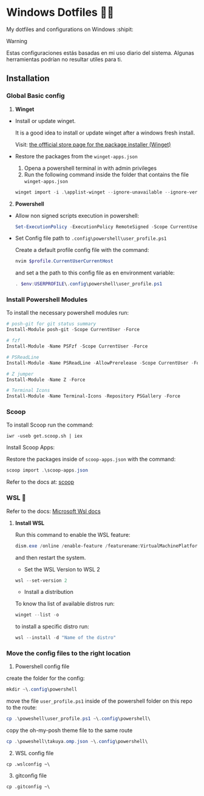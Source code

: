 
# Windows Dotfiles :fish_cake::fire:

My dotfiles and configurations on Windows :shipit:

> [!WARNING]   
> Estas configuraciones estás basadas en mi uso diario del sistema. Algunas herramientas podrían no resultar utiles para ti.



## Installation 

### Global Basic config

1. **Winget**

- Install or update winget. 

    It is a good idea to install or update winget after a windows fresh install.


    Visit: [the offficial store page for the package installer (Winget)](https://apps.microsoft.com/detail/9NBLGGH4NNS1?rtc=1&hl=en-us&gl=US#activetab=pivot:overviewtab)

- Restore the packages from the `winget-apps.json`

  1. Opena a powershell terminal in with admin privileges
  2. Run the following command inside the folder that contains the file `winget-apps.json`

  ```powershell
  winget import -i .\applist-winget --ignore-unavailable --ignore-versions --accept-package-agreements --accept-source-agreements
  ```


2. **Powershell**
- Allow non signed scripts execution in powershell:

  ```powershell
  Set-ExecutionPolicy -ExecutionPolicy RemoteSigned -Scope CurrentUser
  ```

- Set Config file path to `.config\powershell\user_profile.ps1`

  Create a default profile config file with the command:

  ```powershell
  nvim $profile.CurrentUserCurrentHost
  ```

  and set a the path to this config file as en environment variable:

  ```powershell
  . $env:USERPROFILE\.config\powershell\user_profile.ps1
  ```


### Install Powershell Modules

To install the necessary powershell modules run:

```powershell
# posh-git for git status summary
Install-Module posh-git -Scope CurrentUser -Force

# fzf
Install-Module -Name PSFzf -Scope CurrentUser -Force

# PSReadLine
Install-Module -Name PSReadLine -AllowPrerelease -Scope CurrentUser -Force -SkipPublisherCheck

# Z jumper
Install-Module -Name Z -Force

# Terminal Icons
Install-Module -Name Terminal-Icons -Repository PSGallery -Force
```


### Scoop

To install Scoop run the command:

```powerhsell
iwr -useb get.scoop.sh | iex
```
Install Scoop Apps:

Restore the packages inside of `scoop-apps.json` with the command:

```powershell
scoop import .\scoop-apps.json
```

Refer to the docs at: [scoop](https://scoop.sh/)


### WSL :penguin: 

Refer to the docs: [Microsoft Wsl docs](https://learn.microsoft.com/en-us/windows/wsl/install)

1. **Install WSL**

    Run this command to enable the WSL feature:

    ```powershell
    dism.exe /online /enable-feature /featurename:VirtualMachinePlatform /all /norestart
    ```
    and then restart the system.

    - Set the WSL Version to WSL 2 

    ```powershell
    wsl --set-version 2
    ```

    - Install a distribution

    To know tha list of available distros run:

    ```powershell
    winget --list -o
    ```
    to install a specific distro run:

    ```powershell
    wsl --install -d "Name of the distro"
    ```

### Move the config files to the right location

1. Powershell config file

create the folder for the config:

```powershell
mkdir ~\.config\powershell
```

move the file `user_profile.ps1` inside of the powershell folder on this repo to the route:

```powershell
cp .\poweshell\user_profile.ps1 ~\.config\powershell\
```
copy the oh-my-posh theme file to the same route

```powershell
cp .\poweshell\takuya.omp.json ~\.config\powershell\
```

2. WSL config file

```
cp .wslconfig ~\
```

3. gitconfig file


```
cp .gitconfig ~\
```

